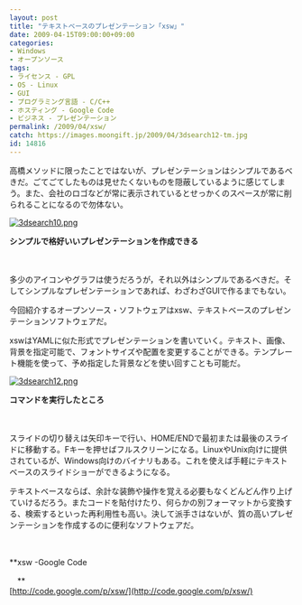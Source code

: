 ```yaml
---
layout: post
title: "テキストベースのプレゼンテーション「xsw」"
date: 2009-04-15T09:00:00+09:00
categories:
- Windows
- オープンソース
tags: 
- ライセンス - GPL
- OS - Linux
- GUI
- プログラミング言語 - C/C++
- ホスティング - Google Code
- ビジネス - プレゼンテーション
permalink: /2009/04/xsw/
catch: https://images.moongift.jp/2009/04/3dsearch12-tm.jpg
id: 14816
---
```

高橋メソッドに限ったことではないが、プレゼンテーションはシンプルであるべきだ。ごてごてしたものは見せたくないものを隠蔽しているように感じてしまう。また、会社のロゴなどが常に表示されているとせっかくのスペースが常に削られることになるので勿体ない。

  

[![3dsearch10.png](https://images.moongift.jp/2009/04/3dsearch10-tm.jpg)](https://images.moongift.jp/2009/04/3dsearch10.png)  
  
**シンプルで格好いいプレゼンテーションを作成できる**

  

　

  

多少のアイコンやグラフは使うだろうが，それ以外はシンプルであるべきだ。そしてシンプルなプレゼンテーションであれば、わざわざGUIで作るまでもない。

  

今回紹介するオープンソース・ソフトウェアはxsw、テキストベースのプレゼンテーションソフトウェアだ。

  
<!--more-->

xswはYAMLに似た形式でプレゼンテーションを書いていく。テキスト、画像、背景を指定可能で、フォントサイズや配置を変更することができる。テンプレート機能を使って、予め指定した背景などを使い回すことも可能だ。

  

[![3dsearch12.png](https://images.moongift.jp/2009/04/3dsearch12-tm.jpg)](https://images.moongift.jp/2009/04/3dsearch12.png)  
  
**コマンドを実行したところ**

  

　

  

スライドの切り替えは矢印キーで行い、HOME/ENDで最初または最後のスライドに移動する。Fキーを押せばフルスクリーンになる。LinuxやUnix向けに提供されているが、Windows向けのバイナリもある。これを使えば手軽にテキストベースのスライドショーができるようになる。

  

テキストベースならば、余計な装飾や操作を覚える必要もなくどんどん作り上げていけるだろう。またコードを貼付けたり、何らかの別フォーマットから変換する、検索するといった再利用性も高い。決して派手さはないが、質の高いプレゼンテーションを作成するのに便利なソフトウェアだ。

  

　

  

**xsw -Google Code  
  
　**  
  [http://code.google.com/p/xsw/](http://code.google.com/p/xsw/)

  
